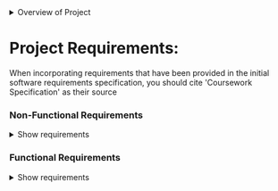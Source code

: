 <details><summary>Overview of Project</summary>
<p>

## Overview of Project:

Purpose of the assignment: MainProgram.Exercise and demonstrate an agile approach to the software development life cycle, with a focus on the process of production rather than functionality of software, reviewing the validity of requirements and designs as the project evolves through its lifecycle.

### The Personal Informatics software system:

The assignment is to research, specify, design, develop and test software for a personal infomatics software system with your target users as current university students, designed to help them with anything that might improve understanding and potentially improving an aspect of their habitual behaviour. Examples include:
  - Daily walking
  - Coffee consumption
  - Mood
  - Screen time
  - Cooking with fresh vegetables <br>
Your PI system should collect more than 1 kind of data, so possible relations between kinds of PI data can be explored. 

The task will involve additional research in the domain of PI, and must involve:
  1. Articles on PI to help chose the types of habits and PI data you will gather
  2. Interviewing potential users (other students) about your PI concept
  3. Comparing existing PI systems that are related to your challenge
You are expected to compare and contrast ideas from these sources. We expect you to make use of the Computer Science subject resources linked from the University of Bath Library at http://www.bath.ac.uk/library/subjects/comp-sci/. You are expected to adjust your understanding of your PI concept as you go from sprint to sprint, with the sprint reviews incorporating additional research members of your group have done in any of the three forms mentioned above.
  
### Following an Agile Lifecycle: Scrum
  ![ScrumDevelopmentLifecycle](https://user-images.githubusercontent.com/65113244/217248421-d1e50e7c-1cee-4d94-98b7-1a59a806c03f.png)
  - Minumum of 3 sprints
  - Use requirements specification to prioritise and select requirements for each sprint.
  - Selected requirements will form your sprint backlog, which can be broken down into tasks for your group members to complete during the sprint.
  - Each sprint should last between 1-3 weeks, and include design, implementation and testing.
  - Hold regular 'scrum' meetings during the sprint to share status and discuss issues.
  - A short informal demonstration should be given to the course tutors and discuss the outocmes of the sprint with respect to its planned backlog and tasks.!

### Programming
  - Programming in this unit is treated as a means to an end, enabling you to experience a test-driven software development lifecycle.
  - Programming ability and code structure will not be assessed as part of this assignment, but you are required to produce a testable software system.
  - You will be implementing your designs, carrying out software testing on your evolving system.
  - You can chose any platform, and any object oriented programming language
  
### 'Tracking Data' for your PI software
  - Your system can make use of any source of PI data
  - e.g. Asking users to manually enter data by responding to questions in a form presented by the UI
  - You may obtain data from sensors, e.g. Arduino components or devices like a Fitbit (using an API)
  - You are not expected to develop working interfaces with existing technologies in order to acquire 'real' data, but are encouraged to do so
  - You are welcome to mock up some tracking data to be used by your PI software, e.g. writing software to automatically generate artificial tracking data, simulating inputs from certain devices or services

  </p>
</details>

# Project Requirements:

When incorporating requirements that have been provided in the initial software requirements specification, you should cite 'Coursework Specification' as their source

### Non-Functional Requirements

<details><summary>Show requirements</summary>
<p>

1. **Software Development Process**
  - [ ] 1.1 Your software process must be consistent with Scrum methodology.
  - [ ] 1.2 Your software development should include at least three sprints. Dependencies: 1.1, 1.3
  - [ ] 1.3 Each sprint should last between 1 and 3 weeks.
    Dependencies: 1.1, 1.2
  - [ ] 1.4 Must regularly review the functional requirement asssociated with envisioned system features.
---------------------------------------------------------------------
2. **Expanding Initial Requirements**
  - [ ] 2.1 Must expand upon all initial requirements, based on your
PI research.
Dependencies: 3.2
  - [ ] 2.2 Must expand upon the initial Functional requirements
and add additional functionality to the system to deliver
features you have chosen to offer.
  - [ ] 2.3 Additional requirements should be established using
appropriate requirements gathering techniques.
Dependencies: 2.1, 2.2
---------------------------------------------------------------------
3. **Background Research**
  - [x] 3.1 Must read and cite at least three articles in the area of
Personal Informatics, at least one of which must be drawn
from the reference section of this coursework document.
Dependencies: 3.2
  - [ ] 3.2 Should read and cite at least six articles of any kind. 
---------------------------------------------------------------------
4. **Testing**
  - [ ] 4.1 Must adopt a test-driven development approach,
including production of test plans.
  - [ ] 4.2 Must provide evidence of testing (e.g. JUnit output)
  
    </p>
</details>

### Functional Requirements

<details><summary>Show requirements</summary>
<p>

5. **Viewing and Collecting Tracking Data**
  - #### Initial Requirements:
    - [ ] 5.1 Store data on user activity relevant to the chosen PI
concept (see Section 3 ‘Tracking Data’ of specification for more detail).
Dependencies: 3
      - [ ] 5.1.1 Able to store name of food, calories, and when it was eaten. 
      - [ ] 5.1.2 Optional ability to store protein, carbohydrates and fat data
      - [ ] 5.1.3 Step count for each day
      - [ ] 5.1.4 Additional workout information, e.g. name of excercise, calories burnt, length of workout, distance etc
    - [ ] 5.2 Allow the user to access tracking data that is stored.
      - [ ] 5.2.1 Ability to look at past work out data and historical food data.
    - [ ] 5.3 Permit the user to manually enter any tracking data which
can not be obtained automatically from a tracking device or
service (e.g. allowing the user to enter the number of cups
of coffee consumed each day, or to enter a rating that
represents their mood for the day).
      - [ ] 5.3.1 User enters information like weight, height that can be used to calculate information
 ---------------------------------------------------------------------
 
6. **Identifying Trends and Relationships in PI Data**
  - #### Initial Requirements:
  - [ ] 6.1 Permit a user to compare their data over time (e.g. to see
if they have walked 5% more each day for the last n days,
or if their diet is regularly less vegetable-intensive on a
Monday). 
    - [ ] 6.1.1 Track step count each day over time
    - [ ] 6.1.2 Track other stuff over time
  - [ ] 6.2 Permit a user to compare different kinds of PI data within
a fixed period of time (e.g. to find out if changes in their
mood have followed changes in their diet over the last 14
days).
    - [ ]

---------------------------------------------------------------------

7. **Goals and Achievements**
  - #### Initial Requirements:
  - [ ] 7.1 Permit a user to manage targets (goals) for a tracked
activity.
    - [ ] User can add an exercise target and if they meet they get a visual/audio reward
  - [ ] 7.2 Permit a user to set a daily or weekly goal value for a
particular data variable (e.g. Steps Goal >= 10000,
Productivity Goal >= 60%, Cups of Coffee Goal <= 2).
  - [ ] 7.3 Permit a user to update or change a goal.
    - [ ] Suggested goals will be provided and user can change the goals themselves.
  - [ ] 7.4 Incorporate a feature to motivate the user to achieve their
goals (e.g. scoring points, receiving trophies/ badges,
competing with other users)
    - [ ] 7.4.1 Trophy/badge system will be used.
  - #### Additional Requirements:
      - [ ] ...

</p>
</details>
